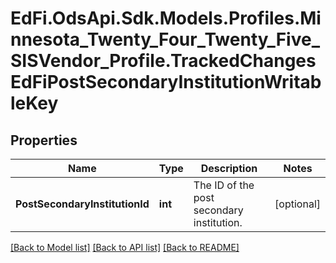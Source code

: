 # EdFi.OdsApi.Sdk.Models.Profiles.Minnesota_Twenty_Four_Twenty_Five_SISVendor_Profile.TrackedChangesEdFiPostSecondaryInstitutionWritableKey

## Properties

Name | Type | Description | Notes
------------ | ------------- | ------------- | -------------
**PostSecondaryInstitutionId** | **int** | The ID of the post secondary institution. | [optional] 

[[Back to Model list]](../README.md#documentation-for-models) [[Back to API list]](../README.md#documentation-for-api-endpoints) [[Back to README]](../README.md)

